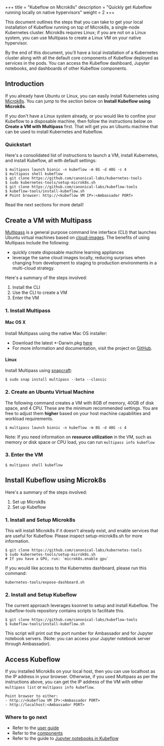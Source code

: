 +++
title = "Kubeflow on Microk8s"
description = "Quickly get Kubeflow running locally on native hypervisors"
weight = 2
+++

This document outlines the steps that you can take to get your local
installation of Kubeflow running on top of Microk8s, a single-node Kubernetes cluster. Microk8s requires Linux; if you are not on a Linux system, you can use Multipass to create a Linux VM on your native hypervisor.

By the end of this document, you'll have a local installation of a Kubernetes cluster along with all the default core components of Kubeflow deployed as services in the pods. You can access the Kubeflow dashboard, Jupyter notebooks, and dashboards of other Kubeflow components.

## Introduction

If you already have Ubuntu or Linux, you can easily install Kubernetes using [Microk8s](https://microk8s.io/). You can jump to the section below on **Install Kubeflow using Microk8s**.

If you don't have a Linux system already, or you would like to confine your Kubeflow to a disposable machine, then follow the instructions below on **Create a VM with Multipass** first. That will get you an Ubuntu machine that can be used to install Kubernetes and Kubeflow.

### Quickstart

Here's a consolidated list of instructions to launch a VM, install Kubernetes, and install Kubeflow, all with default settings:

```
$ multipass launch bionic -n kubeflow -m 8G -d 40G -c 4
$ multipass shell kubeflow
$ git clone https://github.com/canonical-labs/kubernetes-tools
$ sudo kubernetes-tools/setup-microk8s.sh
$ git clone https://github.com/canonical-labs/kubeflow-tools
$ kubeflow-tools/install-kubeflow.sh
# Point browser: http://<kubeflow VM IP>:<Ambassador PORT>
```

Read the next sections for more detail!

## Create a VM with Multipass

[Multipass](https://github.com/CanonicalLtd/multipass) is a general purpose command line interface (CLI) that launches Ubuntu virtual machines based on [cloud-images](http://cloud-images.ubuntu.com/). The benefits of using Multipass include the following:

  * quickly create disposable machine learning appliances
  * leverage the same cloud images locally, reducing surprises when changing from development to staging to production environments in a multi-cloud strategy.

Here's a summary of the steps involved:

1. Install the CLI
2. Use the CLI to create a VM
3. Enter the VM

### 1. Install Multipass

#### Mac OS X

Install Multipass using the native Mac OS installer:

* Download the latest \*-Darwin.pkg [here](https://github.com/CanonicalLtd/multipass/releases)
* For more information and documentation, visit the project on [GitHub](https://github.com/CanonicalLtd/multipass).

#### Linux

Install Multipass using [snapcraft](https://snapcraft.io):

```
$ sudo snap install multipass --beta --classic
```

### 2. Create an Ubuntu Virtual Machine

The following command creates a VM with 8GB of memory, 40GB of disk space, and 4 CPU. These are the minimum recommended settings. You are free to adjust them **higher** based on your host machine capabilities and workload requirements.
```
$ multipass launch bionic -n kubeflow -m 8G -d 40G -c 4
```

Note: If you need information on **resource utilization** in the VM, such as memory or disk space or CPU load, you can run ```multipass info kubeflow```

### 3. Enter the VM

```
$ multipass shell kubeflow
```

## Install Kubeflow using Microk8s

Here's a summary of the steps involved:

1. Set up Microk8s
2. Set up Kubeflow

### 1. Install and Setup Microk8s

This will install Microk8s if it doesn't already exist, and enable services that are useful for Kubeflow. Please inspect setup-microk8s.sh for more information.

```
$ git clone https://github.com/canonical-labs/kubernetes-tools
$ sudo kubernetes-tools/setup-microk8s.sh
# If you have a GPU, run: `microk8s.enable gpu`
```

If you would like access to the Kubernetes dashboard, please run this command:

```
kubernetes-tools/expose-dashboard.sh
```

### 2. Install and Setup Kubeflow

The current approach leverages ksonnet to setup and install Kubeflow. The kubeflow-tools repository contains scripts to facilitate this.

```
$ git clone https://github.com/canonical-labs/kubeflow-tools
$ kubeflow-tools/install-kubeflow.sh
```
This script will print out the port number for Ambassador and for Jupyter notebook 
servers.
(Note: you can access your Jupyter notebook server through Ambassador).


## Access Kubeflow

If you installed Microk8s on your local host, then you can use localhost as the IP address in your browser. Otherwise, if you used Multipass as per the instructions above, you can get the IP address of the VM with either `multipass list` or `multipass info kubeflow`.

```
Point browser to either:
- http://<kubeflow VM IP>:<Ambassador PORT>
- http://localhost:<Ambassador PORT>
```

### Where to go next

* Refer to the [user guide](/docs/)
* Refer to the [components](/docs/components/)
* Refer to the guide to [Jupyter notebooks in Kubeflow](/docs/notebooks/)
